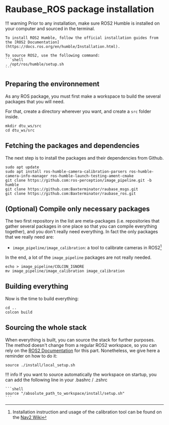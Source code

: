 # Raubase_ROS package installation

!!! warning
    Prior to any installation, make sure ROS2 Humble is installed on your computer and sourced in the terminal. 

    To install ROS2 Humble, follow the official installation guides from the [ROS2 Documentation](https://docs.ros.org/en/humble/Installation.html).

    To source ROS2, use the following command:
    ```shell
    . /opt/ros/humble/setup.sh
    ```

## Preparing the environnement

As any ROS package, you must first make a workspace to build the several packages that you will need.

For that, create a directory wherever you want, and create a `src` folder inside.

```shell
mkdir dtu_ws/src
cd dtu_ws/src
```

## Fetching the packages and dependencies

The next step is to install the packages and their dependencies from Github.

```shell
sudo apt update
sudo apt install ros-humble-camera-calibration-parsers ros-humble-camera-info-manager ros-humble-launch-testing-ament-cmake
git clone https://github.com:ros-perception/image_pipeline.git -b humble
git clone https://github.com:Baxterminator/raubase_msgs.git
git clone https://github.com:Baxterminator/raubase_ros.git
```

## (Optional) Compile only necessary packages

The two first repository in the list are meta-packages (i.e. repositories that gather several packages in one place so that you can compile everything together), and you don't really need everything. In fact the only packages that we really need are:

- `image_pipeline/image_calibration`: a tool to calibrate cameras in ROS2[^2]


[^1]: Cf. the description made on the [Vision_OpenCV Package Github](https://github.com/ros-perception/vision_opencv/tree/humble)
[^2]: Installation instruction and usage of the calibration tool can be found on the [Nav2 Wiki](https://navigation.ros.org/tutorials/docs/camera_calibration.html)

In the end, a lot of the `image_pipeline` packages are not really needed.

```shell
echo > image_pipeline/COLCON_IGNORE
mv image_pipeline/image_calibration image_calibration
```

## Building everything

Now is the time to build everything:

```shell
cd ..
colcon build
```

## Sourcing the whole stack

When everything is built, you can source the stack for further purposes. The method doesn't change from a regular ROS2 workspace, so you can rely on the [ROS2 Documentation](https://docs.ros.org/en/humble/Installation.html) for this part. Nonetheless, we give here a reminder on how to do it:

```shell
source ./install/local_setup.sh
```

!!! info
    If you want to source automatically the workspace on startup, you can add the following line in your .bashrc / .zshrc

    ```shell
    source "/absolute_path_to_workspace/install/setup.sh"
    ```
